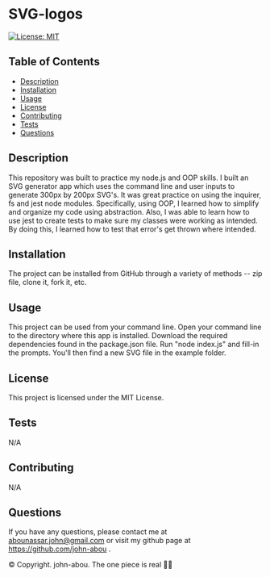 # SVG-logos

[![License: MIT](https://img.shields.io/badge/License-MIT-yellow.svg)](https://opensource.org/licenses/MIT)

## Table of Contents
- [Description](#description)
- [Installation](#installation)
- [Usage](#usage)
- [License](#license)
- [Contributing](#contributing)
- [Tests](#tests)
- [Questions](#questions)

## Description
This repository was built to practice my node.js and OOP skills. I built an SVG generator app which uses the command line and user inputs to generate 300px by 200px SVG's. It was great practice on using the inquirer, fs and jest node modules. Specifically, using OOP, I learned how to simplify and organize my code using abstraction. Also, I was able to learn how to use jest to create tests to make sure my classes were working as intended. By doing this, I learned how to test that error's get thrown where intended.

## Installation
The project can be installed from GitHub through a variety of methods -- zip file, clone it, fork it, etc.

## Usage
This project can be used from your command line. Open your command line to the directory where this app is installed. Download the required dependencies found in the package.json file. Run "node index.js" and fill-in the prompts. You'll then find a new SVG file in the example folder.

## License
This project is licensed under the MIT License.

## Tests
N/A

## Contributing
N/A

## Questions
If you have any questions, please contact me at abounassar.john@gmail.com or visit my github page at https://github.com/john-abou .

© Copyright. john-abou. The one piece is real 🏴‍☠
